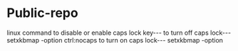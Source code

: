 # Public-repo
linux command to disable or enable caps lock key---
to turn off caps lock---  setxkbmap -option ctrl:nocaps
to turn on  caps lock--- setxkbmap -option
